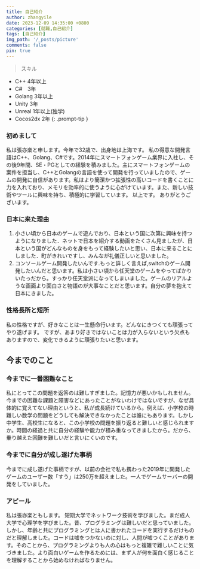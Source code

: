```yaml
---
title: 自己紹介
author: zhangyile
date: 2023-12-09 14:35:00 +0800
categories: [就職,自己紹介]
tags: [自己紹介]
img_path: '/_posts/picture'
comments: false
pin: true
---
```


> スキル
- C++ 4年以上
- C#　3年
- Golang 3年以上
- Unity 3年
- Unreal 1年以上(独学)
- Cocos2dx 2年
{: .prompt-tip }


### 初めまして
私は張亦楽と申します。今年で32歳で、出身地は上海です。
私の得意な開発言語はC++、Golang、C#です。2014年にスマートフォンゲーム業界に入社し、その後9年間、SE・PGとしての経験を積みました。主にスマートフォンゲームの案件を担当し、C++とGolangの言語を使って開発を行っていましたので、ゲームの開発に自信があります。私はより簡潔かつ拡張性の高いコードを書くことに力を入れており、メモリを効率的に使うように心がけています。また、新しい技術やツールに興味を持ち、積極的に学習しています。
以上です。
ありがとうございます。

### 日本に来た理由
1. 小さい頃から日本のゲームで遊んでおり、日本という国に次第に興味を持つようになりました．ネットで日本を紹介する動画をたくさん見ましたが、日本という国がどんなものを身をもって経験したいと思い、日本に来ることにしました．町がきれいですし、みんなが礼儀正しいと思いました。
2. コンソールゲーム開発したいんです.もっと詳しく言えば,switchのゲーム開発したいんだと思います。私は小さい頃から任天堂のゲームをやってばかりいたっだから。すっかり任天堂派になってしまいました。ゲームのリアルような画面より面白さと物語のが大事なことだと思います。自分の夢を抱えて日本にきました。

### 性格長所と短所
私の性格ですが、好きなことは一生懸命行います。どんなにきつくても頑張ってやり遂げます。
ですが、あまり好きではないことは力が入らないという欠点もありますので、変化できるように頑張りたいと思います。

## 今までのこと
### 今までに一番困難なこと
私にとってこの問題を返答のは難しすぎました。記憶力が悪いかもしれません。今までの困難な課題と障害などにあったことがないわけではないですが、なぜ具体的に覚えてない理由というと、私が成長続けているから。例えば、小学校の時難しい数学の問題をどうしても解決できなかったことは誰にもあります。しかし中学生、高校生になると、この小学校の問題を振り返ると難しいと感じられますか。時間の経過と共に自分の経験や能力が積み重なってきましたから。だから、乗り越えた困難を難しいだと言いにくいのです。


### 今までに自分が成し遂げた事柄
今までに成し遂げた事柄ですが、以前の会社で私も携わった2019年に開発したゲームのユーザー数「すう」は250万を超えました。一人でゲームサーバーの開発をしていました。


### アピール
私は張亦楽ともします。
短期大学でネットワーク技術を学びました。まだ成人大学で心理学を学びました。昔、プログラミングは難しいだと思っていました。しかし、年齢と共にプログラミングとは人に書かれたコードを実行するだけものだと理解しました。コードは嘘をつかないのに対し、人間が嘘つくことがあります。そのことから、プログラミングよりも人の心はもっと複雑で難しいことに気づきました。より面白いゲームを作るためには、まず人が何を面白く感じることを理解することから始めなければなりません。